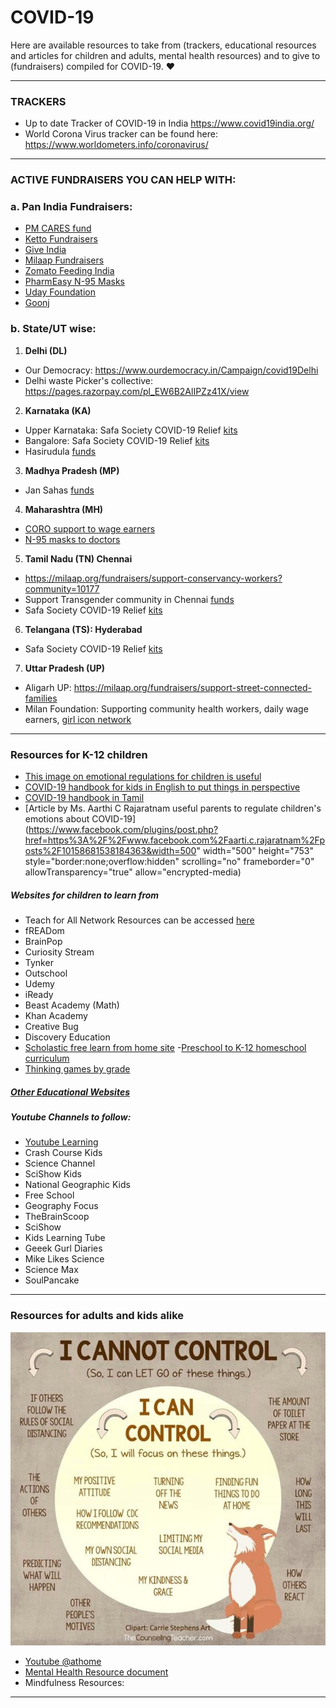 # COVID-19
Here are available resources to take from (trackers, educational resources and articles for children and adults, mental health resources) and to give to (fundraisers) compiled for COVID-19. :heart:

---

### TRACKERS
- Up to date Tracker of COVID-19 in India https://www.covid19india.org/
- World Corona Virus tracker can be found here: https://www.worldometers.info/coronavirus/
---
### ACTIVE FUNDRAISERS YOU CAN HELP WITH:
### a. Pan India Fundraisers:
- [PM CARES fund](https://www.pmindia.gov.in/en/?query)
- [Ketto Fundraisers](https://covid19.ketto.org/)
- [Give India](https://fundraisers.giveindia.org/campaigns/donate-so-daily-wage-earners-can-feed-their-families-mission-support-covid-hit-families)
- [Milaap Fundraisers](https://milaap.org/communities/covid-19%E2%80%A6)
- [Zomato Feeding India](https://www.feedingindia.org/donate)
- [PharmEasy N-95 Masks](https://pages.razorpay.com/COVID-19-Mask-1)
- [Uday Foundation](https://www.udayfoundation.org/coronavirus-disease-covid-19/)
- [Goonj](www.goonj.org)

### b. State/UT wise:

1. **Delhi (DL)**
- Our Democracy: https://www.ourdemocracy.in/Campaign/covid19Delhi
- Delhi waste Picker's collective: https://pages.razorpay.com/pl_EW6B2AlIPZz41X/view

2. **Karnataka (KA)**
- Upper Karnataka: Safa Society COVID-19 Relief [kits](https://pages.razorpay.com/Covid19Relief)
- Bangalore: Safa Society COVID-19 Relief [kits](https://pages.razorpay.com/Covid19Relief)
- Hasirudula [funds](http://hasirudala.in/)

3. **Madhya Pradesh (MP)**
- Jan Sahas [funds](https://jansahasindia.org/donate-us/)

4. **Maharashtra (MH)**
- [CORO support to wage earners](https://milaap.org/fundraisers/support-luis-miranda?community=10177)
-  [N-95 masks to doctors]( https://milaap.org/fundraisers/support-project-mumbai?community=10177)

5. **Tamil Nadu (TN) Chennai** 
- https://milaap.org/fundraisers/support-conservancy-workers?community=10177
- Support Transgender community in Chennai [funds](https://milaap.org/fundraisers/support-kanaga?community=10177)
- Safa Society COVID-19 Relief [kits](https://pages.razorpay.com/Covid19Relief)

6. **Telangana (TS): Hyderabad** 
- Safa Society COVID-19 Relief [kits](https://pages.razorpay.com/Covid19Relief)

7. **Uttar Pradesh (UP)**
- Aligarh UP: https://milaap.org/fundraisers/support-street-connected-families
- Milan Foundation: Supporting community health workers, daily wage earners, [girl icon network](https://milaap.org/fundraisers/support-milaan-foundation)

---
### Resources for K-12 children
- [This image on emotional regulations for children is useful](https://github.com/Sabarish-Shankar/COVID-19/blob/master/Emotional%20Regulation%20in%20Children.png)
- [COVID-19 handbook for kids in English to put things in perspective](https://github.com/Sabarish-Shankar/COVID-19/blob/master/64c685_319c5acf38d34604b537ac9fae37fc80.pdf)
- [COVID-19 handbook in Tamil](https://github.com/Sabarish-Shankar/COVID-19/blob/master/Corona%20Tamil%20Book%20for%20Kids.pdf)
- [Article by Ms. Aarthi C Rajaratnam useful parents to regulate children's emotions about COVID-19](https://www.facebook.com/plugins/post.php?href=https%3A%2F%2Fwww.facebook.com%2Faarti.c.rajaratnam%2Fposts%2F10158681538184363&width=500" width="500" height="753" style="border:none;overflow:hidden" scrolling="no" frameborder="0" allowTransparency="true" allow="encrypted-media)

##### Websites for children to learn from  
- Teach for All Network Resources can be accessed [here](https://docs.google.com/spreadsheets/d/1m70zyscwEFwU1Id8x1SPib8jHp-Z3R7-CqZVczR6UMo/edit?usp=drivesdk)
- fREADom
- BrainPop
- Curiosity Stream
- Tynker
- Outschool
- Udemy
- iReady
- Beast Academy (Math)
- Khan Academy
- Creative Bug
- Discovery Education
- [Scholastic free learn from home site](https://classroommagazines.scholastic.com/support/learnathome.html)
-[Preschool to K-12 homeschool curriculum](https://allinonehomeschool.com/)
- [Thinking games by grade](https://allinonehomeschool.com/thinking/) 

##### [Other Educational Websites](https://github.com/Sabarish-Shankar/COVID-19/blob/master/Educational%20Websites.txt)

##### Youtube Channels to follow:
- [Youtube Learning](https://learnathome.withyoutube.com/#teens)
- Crash Course Kids
- Science Channel
- SciShow Kids
- National  Geographic Kids
- Free School
- Geography Focus
- TheBrainScoop
- SciShow
- Kids Learning Tube
- Geeek Gurl Diaries
- Mike Likes Science
- Science Max
- SoulPancake
---
### Resources for adults and kids alike
 ![Visual to gain control](https://github.com/Sabarish-Shankar/COVID-19/blob/master/WhatsApp%20Image%202020-03-19%20at%203.39.14%20PM.jpeg)
- [Youtube @athome](https://www.youtube.com/user/YouTube)
- [Mental Health Resource document](https://github.com/Sabarish-Shankar/COVID-19/blob/master/COVID-19%20Mental%20Health%20Resources%20List.docx)  
- Mindfulness Resources:

---








